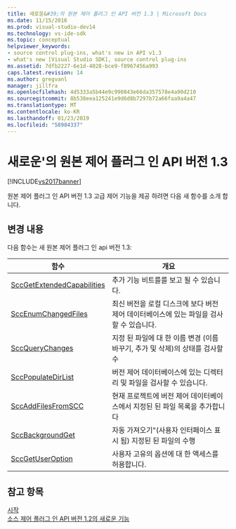 ```yaml
---
title: 새로운&#39;의 원본 제어 플러그 인 API 버전 1.3 | Microsoft Docs
ms.date: 11/15/2016
ms.prod: visual-studio-dev14
ms.technology: vs-ide-sdk
ms.topic: conceptual
helpviewer_keywords:
- source control plug-ins, what's new in API v1.3
- what's new [Visual Studio SDK], source control plug-ins
ms.assetid: 7dfb2227-6e1d-4028-bce9-f8967456a993
caps.latest.revision: 14
ms.author: gregvanl
manager: jillfra
ms.openlocfilehash: 4d5333a5b44e9c990843e66da357578e4a90d210
ms.sourcegitcommit: 8b538eea125241e9d6d8b7297b72a66faa9a4a47
ms.translationtype: MT
ms.contentlocale: ko-KR
ms.lasthandoff: 01/23/2019
ms.locfileid: "58984337"
---
```

# <a name="what39s-new-in-the-source-control-plug-in-api-version-13"></a>새로운&#39;의 원본 제어 플러그 인 API 버전 1.3
[!INCLUDE[vs2017banner](../../includes/vs2017banner.md)]

원본 제어 플러그 인 API 버전 1.3 고급 제어 기능을 제공 하려면 다음 새 함수를 소개 합니다.  
  
## <a name="changes"></a>변경 내용  
 다음 함수는 새 원본 제어 플러그 인 api 버전 1.3:  
  
|함수|개요|  
|--------------|--------------|  
|[SccGetExtendedCapabilities](../../extensibility/sccgetextendedcapabilities-function.md)|추가 기능 비트를를 보고 될 수 있습니다.|  
|[SccEnumChangedFiles](../../extensibility/sccenumchangedfiles-function.md)|최신 버전을 로컬 디스크에 보다 버전 제어 데이터베이스에 있는 파일을 검사할 수 있습니다.|  
|[SccQueryChanges](../../extensibility/sccquerychanges-function.md)|지정 된 파일에 대 한 이름 변경 (이름 바꾸기, 추가 및 삭제)의 상태를 검사할 수|  
|[SccPopulateDirList](../../extensibility/sccpopulatedirlist-function.md)|버전 제어 데이터베이스에 있는 디렉터리 및 파일을 검사할 수 있습니다.|  
|[SccAddFilesFromSCC](../../extensibility/sccaddfilesfromscc-function.md)|현재 프로젝트에 버전 제어 데이터베이스에서 지정된 된 파일 목록을 추가합니다|  
|[SccBackgroundGet](../../extensibility/sccbackgroundget-function.md)|자동 가져오기"(사용자 인터페이스 표시 됨) 지정된 된 파일의 수행|  
|[SccGetUserOption](../../extensibility/sccgetuseroption-function.md)|사용자 고유의 옵션에 대 한 액세스를 허용합니다.|  
  
## <a name="see-also"></a>참고 항목  
 [시작](../../extensibility/internals/getting-started-with-source-control-plug-ins.md)   
 [소스 제어 플러그 인 API 버전 1.2의 새로운 기능](../../extensibility/internals/what-s-new-in-the-source-control-plug-in-api-version-1-2.md)
